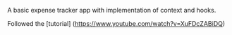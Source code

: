 A basic expense tracker app with implementation of context and hooks.

Followed the [tutorial] (https://www.youtube.com/watch?v=XuFDcZABiDQ) 
